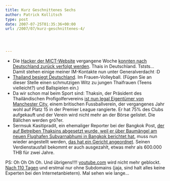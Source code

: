 ```yaml
---
title: Kurz Geschnittenes Sechs
author: Patrick Kollitsch
type: post
date: 2007-07-25T01:35:36+00:00
url: /2007/07/kurz-geschnittenes-4/




---
```

  * Die <a href="1326">Hacker der <span class="caps">MICT</span>-Website</a> vergangene Woche [konnten nach Deutschland zurück verfolgt werden][1]. Thais in Deutschland. Tststs... Damit stehen einige meiner IM-Kontakte nun unter Generalverdacht :D
  * [Thailand besiegt Deutschland][2]. Im Frauen-Volleyball. (Fügen Sie an dieser Stelle einen schmutzigen Witz zu jungen Thaifrauen (Teens vielleicht?) und Ballspielen ein.)
  * Da wir schon mal beim Sport sind: Thaksin, der Präsident des Thailändischen Profigolfervereins [ist nun legal Eigentümer von Manchester City][3], einem britischen Fussballverein, der vergangenes Jahr wohl auf Platz 15 in der Premier League rangierte. Er hat 75% des Clubs aufgekauft und der Verein wird nicht mehr an der Börse gelistet. Die Bällchen werden grö?er.
  * Sermsuk Kasitipradit, ein ehemaliger Reporter bei der Bangkok Post, <a href="1122">der auf Betreiben Thaksins abgesetzt wurde, weil er über Baumängel am neuen Flughafen Subvarnabhumi in Bangkok berichtet hat</a>, muss nun wieder angestellt werden, [das hat ein Gericht angeordnet][4]. Seinen Verdienstausfall bekommt er auch ausgezahlt, etwas mehr als 600.000 THB für zwei Jahre.

PS: Oh Oh Oh Oh. Und übrigens!!!! [youtube.com][5] wird nicht mehr geblockt. <a href="1199">Nach 110 Tagen</a> und erstmal nur ohne Subdomains (jaja, sind halt alles keine Experten bei den Internetanbietern). Mal sehen wie lange...

 [1]: http://www.asiamedia.ucla.edu/article.asp?parentid=74362
 [2]: http://www.bangkokpost.com/Sports/24Jul2007_sport30.php
 [3]: http://www.nationmultimedia.com/breakingnews/read.php?newsid=30042041
 [4]: http://www.nationmultimedia.com/breakingnews/read.php?newsid=30042204
 [5]: http://youtube.com/